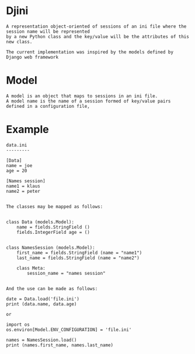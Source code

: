 # Djini
    A representation object-oriented of sessions of an ini file where the session name will be represented 
    by a new Python class and the key/value will be the attributes of this new class.
    
    The current implementation was inspired by the models defined by Django web framework
    
# Model
    A model is an object that maps to sessions in an ini file.
    A model name is the name of a session formed of key/value pairs defined in a configuration file, 
    
# Example    
    data.ini
    ---------

    [Data]
    name = joe
    age = 20

    [Names session]
    name1 = klaus
    name2 = peter
    

    The classes may be mapped as follows:


    class Data (models.Model):
        name = fields.StringField ()
        fields.IntegerField age = ()


    class NamesSession (models.Model):
        first_name = fields.StringField (name = "name1")
        last_name = fields.StringField (name = "name2")

        class Meta:
            session_name = "names session"


    And the use can be made as follows:
    
    date = Data.load('file.ini')
    print (data.name, data.age)

    or
    
    import os
    os.environ[Model.ENV_CONFIGURATION] = 'file.ini'
    
    names = NamesSession.load()
    print (names.first_name, names.last_name)
